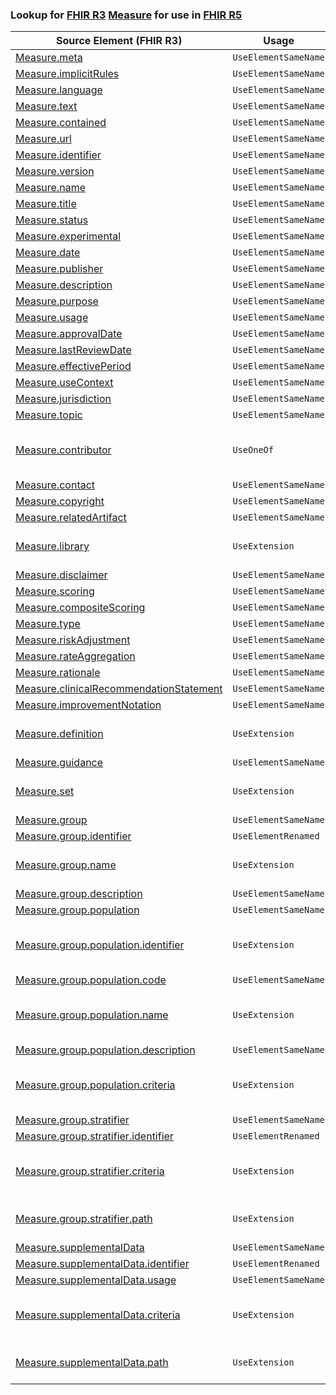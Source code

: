 ### Lookup for [FHIR R3](https://hl7.org/fhir/STU3/) [Measure](https://hl7.org/fhir/STU3/Measure.html) for use in [FHIR R5](https://hl7.org/fhir/R5/)

| Source Element (FHIR R3) | Usage | Target |
| -------------- | ----- | ------ |
| [Measure.meta](https://hl7.org/fhir/STU3/Measure.html#resource) | `UseElementSameName` | [Measure.meta](https://hl7.org/fhir/R5/Measure.html#resource) |
| [Measure.implicitRules](https://hl7.org/fhir/STU3/Measure.html#resource) | `UseElementSameName` | [Measure.implicitRules](https://hl7.org/fhir/R5/Measure.html#resource) |
| [Measure.language](https://hl7.org/fhir/STU3/Measure.html#resource) | `UseElementSameName` | [Measure.language](https://hl7.org/fhir/R5/Measure.html#resource) |
| [Measure.text](https://hl7.org/fhir/STU3/Measure.html#resource) | `UseElementSameName` | [Measure.text](https://hl7.org/fhir/R5/Measure.html#resource) |
| [Measure.contained](https://hl7.org/fhir/STU3/Measure.html#resource) | `UseElementSameName` | [Measure.contained](https://hl7.org/fhir/R5/Measure.html#resource) |
| [Measure.url](https://hl7.org/fhir/STU3/Measure.html#resource) | `UseElementSameName` | [Measure.url](https://hl7.org/fhir/R5/Measure.html#resource) |
| [Measure.identifier](https://hl7.org/fhir/STU3/Measure.html#resource) | `UseElementSameName` | [Measure.identifier](https://hl7.org/fhir/R5/Measure.html#resource) |
| [Measure.version](https://hl7.org/fhir/STU3/Measure.html#resource) | `UseElementSameName` | [Measure.version](https://hl7.org/fhir/R5/Measure.html#resource) |
| [Measure.name](https://hl7.org/fhir/STU3/Measure.html#resource) | `UseElementSameName` | [Measure.name](https://hl7.org/fhir/R5/Measure.html#resource) |
| [Measure.title](https://hl7.org/fhir/STU3/Measure.html#resource) | `UseElementSameName` | [Measure.title](https://hl7.org/fhir/R5/Measure.html#resource) |
| [Measure.status](https://hl7.org/fhir/STU3/Measure.html#resource) | `UseElementSameName` | [Measure.status](https://hl7.org/fhir/R5/Measure.html#resource) |
| [Measure.experimental](https://hl7.org/fhir/STU3/Measure.html#resource) | `UseElementSameName` | [Measure.experimental](https://hl7.org/fhir/R5/Measure.html#resource) |
| [Measure.date](https://hl7.org/fhir/STU3/Measure.html#resource) | `UseElementSameName` | [Measure.date](https://hl7.org/fhir/R5/Measure.html#resource) |
| [Measure.publisher](https://hl7.org/fhir/STU3/Measure.html#resource) | `UseElementSameName` | [Measure.publisher](https://hl7.org/fhir/R5/Measure.html#resource) |
| [Measure.description](https://hl7.org/fhir/STU3/Measure.html#resource) | `UseElementSameName` | [Measure.description](https://hl7.org/fhir/R5/Measure.html#resource) |
| [Measure.purpose](https://hl7.org/fhir/STU3/Measure.html#resource) | `UseElementSameName` | [Measure.purpose](https://hl7.org/fhir/R5/Measure.html#resource) |
| [Measure.usage](https://hl7.org/fhir/STU3/Measure.html#resource) | `UseElementSameName` | [Measure.usage](https://hl7.org/fhir/R5/Measure.html#resource) |
| [Measure.approvalDate](https://hl7.org/fhir/STU3/Measure.html#resource) | `UseElementSameName` | [Measure.approvalDate](https://hl7.org/fhir/R5/Measure.html#resource) |
| [Measure.lastReviewDate](https://hl7.org/fhir/STU3/Measure.html#resource) | `UseElementSameName` | [Measure.lastReviewDate](https://hl7.org/fhir/R5/Measure.html#resource) |
| [Measure.effectivePeriod](https://hl7.org/fhir/STU3/Measure.html#resource) | `UseElementSameName` | [Measure.effectivePeriod](https://hl7.org/fhir/R5/Measure.html#resource) |
| [Measure.useContext](https://hl7.org/fhir/STU3/Measure.html#resource) | `UseElementSameName` | [Measure.useContext](https://hl7.org/fhir/R5/Measure.html#resource) |
| [Measure.jurisdiction](https://hl7.org/fhir/STU3/Measure.html#resource) | `UseElementSameName` | [Measure.jurisdiction](https://hl7.org/fhir/R5/Measure.html#resource) |
| [Measure.topic](https://hl7.org/fhir/STU3/Measure.html#resource) | `UseElementSameName` | [Measure.topic](https://hl7.org/fhir/R5/Measure.html#resource) |
| [Measure.contributor](https://hl7.org/fhir/STU3/Measure.html#resource) | `UseOneOf` | [Measure.author](https://hl7.org/fhir/R5/Measure.html#resource)<br />[Measure.editor](https://hl7.org/fhir/R5/Measure.html#resource)<br />[Measure.reviewer](https://hl7.org/fhir/R5/Measure.html#resource)<br />[Measure.endorser](https://hl7.org/fhir/R5/Measure.html#resource) |
| [Measure.contact](https://hl7.org/fhir/STU3/Measure.html#resource) | `UseElementSameName` | [Measure.contact](https://hl7.org/fhir/R5/Measure.html#resource) |
| [Measure.copyright](https://hl7.org/fhir/STU3/Measure.html#resource) | `UseElementSameName` | [Measure.copyright](https://hl7.org/fhir/R5/Measure.html#resource) |
| [Measure.relatedArtifact](https://hl7.org/fhir/STU3/Measure.html#resource) | `UseElementSameName` | [Measure.relatedArtifact](https://hl7.org/fhir/R5/Measure.html#resource) |
| [Measure.library](https://hl7.org/fhir/STU3/Measure.html#resource) | `UseExtension` | [http://hl7.org/fhir/3.0/StructureDefinition/extension-Measure.library](StructureDefinition-ext-R3-Measure.library.html) |
| [Measure.disclaimer](https://hl7.org/fhir/STU3/Measure.html#resource) | `UseElementSameName` | [Measure.disclaimer](https://hl7.org/fhir/R5/Measure.html#resource) |
| [Measure.scoring](https://hl7.org/fhir/STU3/Measure.html#resource) | `UseElementSameName` | [Measure.scoring](https://hl7.org/fhir/R5/Measure.html#resource) |
| [Measure.compositeScoring](https://hl7.org/fhir/STU3/Measure.html#resource) | `UseElementSameName` | [Measure.compositeScoring](https://hl7.org/fhir/R5/Measure.html#resource) |
| [Measure.type](https://hl7.org/fhir/STU3/Measure.html#resource) | `UseElementSameName` | [Measure.type](https://hl7.org/fhir/R5/Measure.html#resource) |
| [Measure.riskAdjustment](https://hl7.org/fhir/STU3/Measure.html#resource) | `UseElementSameName` | [Measure.riskAdjustment](https://hl7.org/fhir/R5/Measure.html#resource) |
| [Measure.rateAggregation](https://hl7.org/fhir/STU3/Measure.html#resource) | `UseElementSameName` | [Measure.rateAggregation](https://hl7.org/fhir/R5/Measure.html#resource) |
| [Measure.rationale](https://hl7.org/fhir/STU3/Measure.html#resource) | `UseElementSameName` | [Measure.rationale](https://hl7.org/fhir/R5/Measure.html#resource) |
| [Measure.clinicalRecommendationStatement](https://hl7.org/fhir/STU3/Measure.html#resource) | `UseElementSameName` | [Measure.clinicalRecommendationStatement](https://hl7.org/fhir/R5/Measure.html#resource) |
| [Measure.improvementNotation](https://hl7.org/fhir/STU3/Measure.html#resource) | `UseElementSameName` | [Measure.improvementNotation](https://hl7.org/fhir/R5/Measure.html#resource) |
| [Measure.definition](https://hl7.org/fhir/STU3/Measure.html#resource) | `UseExtension` | [http://hl7.org/fhir/3.0/StructureDefinition/extension-Measure.definition](StructureDefinition-ext-R3-Measure.definition.html) |
| [Measure.guidance](https://hl7.org/fhir/STU3/Measure.html#resource) | `UseElementSameName` | [Measure.guidance](https://hl7.org/fhir/R5/Measure.html#resource) |
| [Measure.set](https://hl7.org/fhir/STU3/Measure.html#resource) | `UseExtension` | [http://hl7.org/fhir/3.0/StructureDefinition/extension-Measure.set](StructureDefinition-ext-R3-Measure.set.html) |
| [Measure.group](https://hl7.org/fhir/STU3/Measure.html#resource) | `UseElementSameName` | [Measure.group](https://hl7.org/fhir/R5/Measure.html#resource) |
| [Measure.group.identifier](https://hl7.org/fhir/STU3/Measure.html#resource) | `UseElementRenamed` | [Measure.group.code](https://hl7.org/fhir/R5/Measure.html#resource) |
| [Measure.group.name](https://hl7.org/fhir/STU3/Measure.html#resource) | `UseExtension` | [http://hl7.org/fhir/3.0/StructureDefinition/extension-Measure.group.name](StructureDefinition-ext-R3-Measure.gr.name.html) |
| [Measure.group.description](https://hl7.org/fhir/STU3/Measure.html#resource) | `UseElementSameName` | [Measure.group.description](https://hl7.org/fhir/R5/Measure.html#resource) |
| [Measure.group.population](https://hl7.org/fhir/STU3/Measure.html#resource) | `UseElementSameName` | [Measure.group.population](https://hl7.org/fhir/R5/Measure.html#resource) |
| [Measure.group.population.identifier](https://hl7.org/fhir/STU3/Measure.html#resource) | `UseExtension` | [http://hl7.org/fhir/3.0/StructureDefinition/extension-Measure.group.population.identifier](StructureDefinition-ext-R3-Measure.gr.po.identifier.html) |
| [Measure.group.population.code](https://hl7.org/fhir/STU3/Measure.html#resource) | `UseElementSameName` | [Measure.group.population.code](https://hl7.org/fhir/R5/Measure.html#resource) |
| [Measure.group.population.name](https://hl7.org/fhir/STU3/Measure.html#resource) | `UseExtension` | [http://hl7.org/fhir/3.0/StructureDefinition/extension-Measure.group.population.name](StructureDefinition-ext-R3-Measure.gr.po.name.html) |
| [Measure.group.population.description](https://hl7.org/fhir/STU3/Measure.html#resource) | `UseElementSameName` | [Measure.group.population.description](https://hl7.org/fhir/R5/Measure.html#resource) |
| [Measure.group.population.criteria](https://hl7.org/fhir/STU3/Measure.html#resource) | `UseExtension` | [http://hl7.org/fhir/3.0/StructureDefinition/extension-Measure.group.population.criteria](StructureDefinition-ext-R3-Measure.gr.po.criteria.html) |
| [Measure.group.stratifier](https://hl7.org/fhir/STU3/Measure.html#resource) | `UseElementSameName` | [Measure.group.stratifier](https://hl7.org/fhir/R5/Measure.html#resource) |
| [Measure.group.stratifier.identifier](https://hl7.org/fhir/STU3/Measure.html#resource) | `UseElementRenamed` | [Measure.group.stratifier.code](https://hl7.org/fhir/R5/Measure.html#resource) |
| [Measure.group.stratifier.criteria](https://hl7.org/fhir/STU3/Measure.html#resource) | `UseExtension` | [http://hl7.org/fhir/3.0/StructureDefinition/extension-Measure.group.stratifier.criteria](StructureDefinition-ext-R3-Measure.gr.st.criteria.html) |
| [Measure.group.stratifier.path](https://hl7.org/fhir/STU3/Measure.html#resource) | `UseExtension` | [http://hl7.org/fhir/3.0/StructureDefinition/extension-Measure.group.stratifier.path](StructureDefinition-ext-R3-Measure.gr.st.path.html) |
| [Measure.supplementalData](https://hl7.org/fhir/STU3/Measure.html#resource) | `UseElementSameName` | [Measure.supplementalData](https://hl7.org/fhir/R5/Measure.html#resource) |
| [Measure.supplementalData.identifier](https://hl7.org/fhir/STU3/Measure.html#resource) | `UseElementRenamed` | [Measure.supplementalData.code](https://hl7.org/fhir/R5/Measure.html#resource) |
| [Measure.supplementalData.usage](https://hl7.org/fhir/STU3/Measure.html#resource) | `UseElementSameName` | [Measure.supplementalData.usage](https://hl7.org/fhir/R5/Measure.html#resource) |
| [Measure.supplementalData.criteria](https://hl7.org/fhir/STU3/Measure.html#resource) | `UseExtension` | [http://hl7.org/fhir/3.0/StructureDefinition/extension-Measure.supplementalData.criteria](StructureDefinition-ext-R3-Measure.su.criteria.html) |
| [Measure.supplementalData.path](https://hl7.org/fhir/STU3/Measure.html#resource) | `UseExtension` | [http://hl7.org/fhir/3.0/StructureDefinition/extension-Measure.supplementalData.path](StructureDefinition-ext-R3-Measure.su.path.html) |
